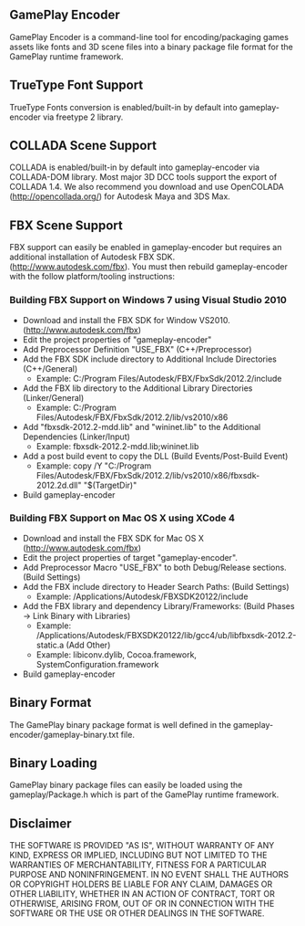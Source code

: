 ## GamePlay Encoder
GamePlay Encoder is a command-line tool for encoding/packaging games assets like fonts and 3D scene files
into a binary package file format for the GamePlay runtime framework. 

## TrueType Font Support
TrueType Fonts conversion is enabled/built-in by default into gameplay-encoder via freetype 2 library.

## COLLADA Scene Support
COLLADA is enabled/built-in by default into gameplay-encoder via COLLADA-DOM library.
Most major 3D DCC tools support the export of COLLADA 1.4.
We also recommend you download and use OpenCOLADA (http://opencollada.org/)
for Autodesk Maya and 3DS Max.

## FBX Scene Support
FBX support can easily be enabled in gameplay-encoder but requires an 
additional installation of Autodesk FBX SDK. (http://www.autodesk.com/fbx).
You must then rebuild gameplay-encoder with the follow platform/tooling instructions:

### Building FBX Support on Windows 7 using Visual Studio 2010
- Download and install the FBX SDK for Window VS2010. (http://www.autodesk.com/fbx)
- Edit the project properties of "gameplay-encoder"
- Add Preprocessor Definition "USE_FBX" (C++/Preprocessor)
- Add the FBX SDK include directory to Additional Include Directories (C++/General)
  * Example: C:/Program Files/Autodesk/FBX/FbxSdk/2012.2/include
- Add the FBX lib directory to the Additional Library Directories (Linker/General)
  * Example: C:/Program Files/Autodesk/FBX/FbxSdk/2012.2/lib/vs2010/x86
- Add "fbxsdk-2012.2-mdd.lib" and "wininet.lib" to the Additional Dependencies (Linker/Input)
  * Example: fbxsdk-2012.2-mdd.lib;wininet.lib
- Add a post build event to copy the DLL (Build Events/Post-Build Event)
  * Example: copy /Y "C:/Program Files/Autodesk/FBX/FbxSdk/2012.2/lib/vs2010/x86/fbxsdk-2012.2d.dll" "$(TargetDir)"
- Build gameplay-encoder

### Building FBX Support on Mac OS X using XCode 4
- Download and install the FBX SDK for Mac OS X (http://www.autodesk.com/fbx)
- Edit the project properties of target "gameplay-encoder".
- Add Preprocessor Macro "USE_FBX" to both Debug/Release sections. (Build Settings)
- Add the FBX include directory to Header Search Paths: (Build Settings)
  * Example: /Applications/Autodesk/FBXSDK20122/include
- Add the FBX library and dependency Library/Frameworks: (Build Phases -> Link Binary with Libraries)
  * Example: /Applications/Autodesk/FBXSDK20122/lib/gcc4/ub/libfbxsdk-2012.2-static.a  (Add Other)
  * Example: libiconv.dylib, Cocoa.framework, SystemConfiguration.framework
- Build gameplay-encoder

## Binary Format
The GamePlay binary package format is well defined in the gameplay-encoder/gameplay-binary.txt file.

## Binary Loading
GamePlay binary package files can easily be loaded using the gameplay/Package.h which is part
of the GamePlay runtime framework.

## Disclaimer
THE SOFTWARE IS PROVIDED "AS IS", WITHOUT WARRANTY OF ANY KIND, EXPRESS OR IMPLIED, 
INCLUDING BUT NOT LIMITED TO THE WARRANTIES OF MERCHANTABILITY, FITNESS FOR A 
PARTICULAR PURPOSE AND NONINFRINGEMENT. IN NO EVENT SHALL THE AUTHORS OR COPYRIGHT 
HOLDERS BE LIABLE FOR ANY CLAIM, DAMAGES OR OTHER LIABILITY, WHETHER IN AN ACTION OF CONTRACT, 
TORT OR OTHERWISE, ARISING FROM, OUT OF OR IN CONNECTION WITH THE SOFTWARE OR THE USE OR 
OTHER DEALINGS IN THE SOFTWARE.
